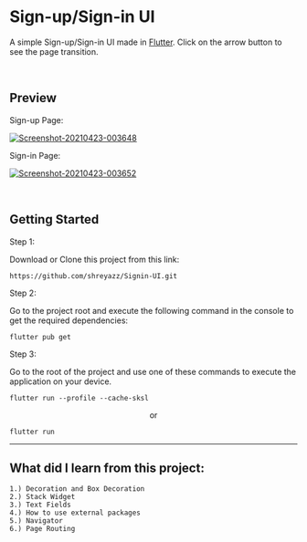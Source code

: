 # Sign-up/Sign-in UI

A simple Sign-up/Sign-in UI made in [Flutter](https://flutter.dev/).
Click on the arrow button to see the page transition.

<br>

## Preview



Sign-up Page:



<a href="https://ibb.co/5nt9QWj"><img src="https://i.ibb.co/dL1cN0p/Screenshot-20210423-003648.jpg" alt="Screenshot-20210423-003648" border="0"></a>




Sign-in Page:


<a href="https://ibb.co/HdQmR1d"><img src="https://i.ibb.co/YZGvJYZ/Screenshot-20210423-003652.jpg" alt="Screenshot-20210423-003652" border="0"></a>



<br>

## Getting Started

Step 1:


Download or Clone this project from this link:


```cli
https://github.com/shreyazz/Signin-UI.git
```

Step 2:


Go to the project root and execute the following command in the console to get the required dependencies:
```cli
flutter pub get 
```

Step 3:


Go to the root of the project and use one of these commands to execute the application on your device.
```cli
flutter run --profile --cache-sksl
```

<p align="center"> or </p>

```cli
flutter run
```
<hr>


## What did I learn from this project:


```cli
1.) Decoration and Box Decoration
2.) Stack Widget
3.) Text Fields
4.) How to use external packages
5.) Navigator
6.) Page Routing
```
